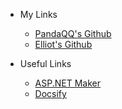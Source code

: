<!-- _navbar.md -->

* My Links
  * [PandaQQ's Github](https://github.com/PandaQQ)
  * [Elliot's Github](https://github.com/qijiajun121)


* Useful Links
  * [ASP.NET Maker](https://aspnetmaker.dev/)
  * [Docsify](https://docsify.js.org/#/)